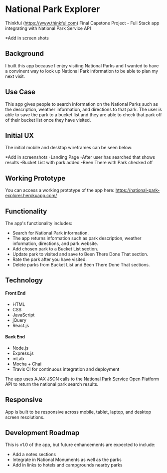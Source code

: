 
# National Park Explorer
Thinkful (https://www.thinkful.com) Final Capstone Project - Full Stack app integrating with National Park Service API

*Add in screen shots

## Background

I built this app because I enjoy visiting National Parks and I wanted to have a convinent way to look up National Park information to be able to plan my next visit.

## Use Case
This app gives people to search information on the National Parks such as the description, weather information, and directions to that park. The user is able to save the park to a bucket list and they are able to check that park off of their bucket list once they have visited.

## Initial UX

The initial mobile and desktop wireframes can be seen below:

*Add in screenshots
-Landing Page
-After user has searched that shows results
-Bucket List with park added
-Been There with Park checked off

## Working Prototype

You can access a working prototype of the app here: https://national-park-explorer.herokuapp.com/

## Functionality
The app's functionality includes:
* Search for National Park information.
* The app returns information such as park description, weather information, directions, and park website.
* Add chosen park to a Bucket List section.
* Update park to visited and save to Been There Done That section.
* Rate the park after you have visited.
* Delete parks from Bucket List and Been There Done That sections.

## Technology
<h4>Front End</h4>
<ul>
<li>HTML</li>
<li>CSS</li>
<li>JavaScript</li>
<li>jQuery</li>
<li>React.js</li>
</ul>
<h4>Back End</h4>
<ul>
<li>Node.js</li>
<li>Express.js</li>
<li>mLab</li>
<li>Mocha + Chai</li>
<li>Travis CI for continuous integration and deployment</li>
</ul>

The app uses AJAX JSON calls to the <a href="developer.NPS.gov">National Park Service</a> Open Platform API to return the national park search results.

## Responsive
App is built to be responsive across mobile, tablet, laptop, and desktop screen resolutions.

## Development Roadmap

This is v1.0 of the app, but future enhancements are expected to include:

* Add a notes sections
* Integrate in National Monuments as well as the parks
* Add in links to hotels and campgrounds nearby parks

